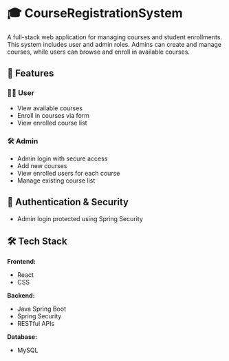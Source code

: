 #
# 🎓  CourseRegistrationSystem

A full-stack web application for managing courses and student enrollments. This system includes user and admin roles. Admins can create and manage courses, while users can browse and enroll in available courses.

## 📌 Features

### 👨‍🎓 User
- View available courses
- Enroll in courses via form
- View enrolled course list

### 🛠️ Admin
- Admin login with secure access
- Add new courses
- View enrolled users for each course
- Manage existing course list

## 🔐 Authentication & Security
- Admin login protected using Spring Security

## 🛠️ Tech Stack

**Frontend:**
- React
- CSS


**Backend:**
- Java Spring Boot
- Spring Security
- RESTful APIs

**Database:**
- MySQL

